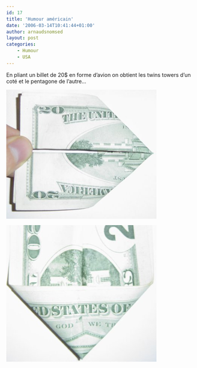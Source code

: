 ```yaml
---
id: 17
title: 'Humour américain'
date: '2006-03-14T10:41:44+01:00'
author: arnaudsnomsed
layout: post
categories:
    - Humour
    - USA
---
```


En pliant un billet de 20$ en forme d’avion on obtient les twins towers d’un coté et le pentagone de l’autre…

![](/assets/images/20_dollars1.jpg)

  
![](/assets/images/20_dollars2.jpg)